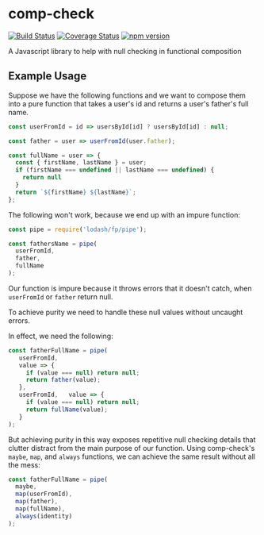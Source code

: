 # comp-check
[![Build Status](https://travis-ci.org/mmcglone/comp-check.svg?branch=master)](https://travis-ci.org/mmcglone/comp-check)
[![Coverage Status](https://coveralls.io/repos/mmcglone/comp-check/badge.svg?branch=master)](https://coveralls.io/r/mmcglone/comp-check?branch=master)
[![npm version](https://badge.fury.io/js/comp-check.svg)](https://badge.fury.io/js/comp-check)

A Javascript library to help with null checking in functional composition

## Example Usage
Suppose we have the following functions and we want to compose them into
a pure function that takes a user's id and returns a user's father's full name.
```javascript
const userFromId = id => usersById[id] ? usersById[id] : null;

const father = user => userFromId(user.father);

const fullName = user => {
  const { firstName, lastName } = user;
  if (firstName === undefined || lastName === undefined) {
    return null
  }
  return `${firstName} ${lastName}`;
};
```
The following won't work, because we end up with an impure function:
```javascript
const pipe = require('lodash/fp/pipe');

const fathersName = pipe(
  userFromId,
  father,
  fullName
);
```
Our function is impure because it throws errors that it doesn't catch,
when `userFromId` or `father` return null.

To achieve purity we need to handle these null values without uncaught
errors.

In effect, we need the following:
```javascript
const fatherFullName = pipe(
   userFromId,
   value => {
     if (value === null) return null;
     return father(value);
   },
   userFromId,   value => {
     if (value === null) return null;
     return fullName(value);
   }
);
```
But achieving purity in this way exposes repetitive null checking details
that clutter distract from the main purpose of our function.
Using comp-check's `maybe`, `map`, and `always` functions, we can
achieve the same result without all the mess:
```javascript
const fatherFullName = pipe(
  maybe,
  map(userFromId),
  map(father),
  map(fullName),
  always(identity)
);
```
